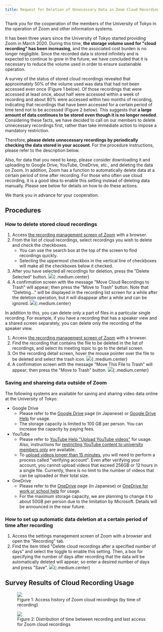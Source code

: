 ```yaml
---
title: Request for Deletion of Unnecessary Data in Zoom Cloud Recording
---
```


Thank you for the cooperation of the members of the University of Tokyo in the operation of Zoom and other information systems.

It has been three years since the University of Tokyo started providing Zoom in March 2020. During this time, **the storage volume used for "cloud recording" has been increasing**, and the associated cost burden is no longer negligible. Since the recorded data is stored infinitely and is expected to continue to grow in the future, we have concluded that it is necessary to reduce the volume used in order to ensure sustainable operation.

A survey of the status of stored cloud recordings revealed that approximately 50% of the volume used was data that had not been accessed even once (Figure 1 below). Of those recordings that were accessed at least once, about half were accessed within a week of recording and about 80% were accessed within two months of recording, indicating that recordings that have been accessed for a certain period of time tend not to be accessed (Figure 2 below). This suggests that **a large amount of data continues to be stored even though it is no longer needed**. Considering these facts, we have decided to call on our members to delete unnecessary recordings first, rather than take immediate action to impose a mandatory restriction.

Therefore, **please delete unnecessary recordings by periodically checking the data stored in your account**. For the procedure instructions, please refer to the description below.

Also, for data that you need to keep, please consider downloading it and uploading to Google Drive, YouTube, OneDrive, etc., and deleting the data on Zoom. In addition, Zoom has a function to automatically delete data at a certain period of time after recording. For those who often use cloud recording, it is a good idea to enable this setting instead of deleting data manually. Please see below for details on how to do these actions.

We thank you in advance for your cooperation.

## Procedures

### How to delete stored cloud recordings

1. Access [the recording management screen of Zoom](https://u-tokyo-ac-jp.zoom.us/recording) with a browser.
1. From the list of cloud recordings, select recordings you wish to delete and check the checkboxes.
    - You can use the search box at the top of the screen to find recordings quickly.
    - Selecting the uppermost checkbox in the vertical line of checkboxes will make all the checkboxes below it checked.
1. After you have selected all recordings for deletion, press the "Delete Selected" button.
    ![](after_select.png){:.medium.center}
1. A confirmation screen with the message "Move Cloud Recordings to Trash" will appear; then press the "Move to Trash" button. Note that "Deleting..." will be displayed in the recording list screen for a while after the deletion operation, but it will disappear after a while and can be ignored.
    ![](confirm.png){:.medium.center}

In addition to this, you can delete only a part of files in a particular single recording. For example, if you have a recording that has a speaker view and a shared screen separately, you can delete only the recording of the speaker view.

1. Access [the recording management screen of Zoom](https://u-tokyo-ac-jp.zoom.us/recording) with a browser.
1. Find the recording that contains the file to be deleted in the list of recordings, and select its meeting topic to go to the detail screen.
1. On the recording detail screen, hover the mouse pointer over the file to be deleted and select the trash icon.
    ![](each_view-select.png){:.medium.center}
1. A confirmation screen with the message "Move This File to Trash" will appear; then press the "Move to Trash" button.
    ![](select_each_view-confirm.png){:.medium.center}

### Saving and shareing data outside of Zoom

The following systems are available for saving and sharing video data online at the University of Tokyo.

- Google Drive
    - Please refer to the [Google Drive](/google/drive/) page (in Japanese) or [Google Drive Help](https://support.google.com/drive/) for usage.
    - The storage capacity is limited to 100 GB per person. You can increase the capacity by paying fees.
- YouTube
    - Please refer to [YouTube Help "Upload YouTube videos"](https://support.google.com/youtube/answer/57407) for usage. Also, instructions for [restricting YouTube content to university members only](https://www.sodan.ecc.u-tokyo.ac.jp/en/hack/youtube-utokyo-only-en/) are available.
    - To [upload videos longer than 15 minutes](https://support.google.com/youtube/answer/71673), you will need to perform a process called "verifying account". Even after verifying your account, you cannot upload videos that exceed 256GB or 12 hours in a single file. Currently, there is no limit to the number of videos that can be uploaded or their total size.
- OneDrive
    - Please refer to the [OneDrive](/microsoft/onedrive/) page (in Japanese) or [OneDrive for work or school help](https://support.microsoft.com/en-us/office/1eaa32e9-3229-47c2-b363-0a5306cb8c37) for usage.
    - For the maximum storage capacity, we are planning to change it to about 50GB per person due to the limitation by Microsoft. Details will be announced in the near future.

### How to set up automatic data deletion at a certain period of time after recording

1. Access the settings management screen of Zoom with a browser and open the "Recording" tab.
1. Find the item titled "Delete cloud recordings after a specified number of days" and select the toggle to enable this setting. Then, a box for specifying the number of days after recording that the data will be automatically deleted will appear; so enter a desired number of days and press "Save".
    ![](automatic.png){:.medium.center}

## Survey Results of Cloud Recording Usage

<figure>
    <img src="access_history.png" class="border medium center">
    <figcaption class="center">Figure 1: Access history of Zoom cloud recordings (by time of recording)</figcaption>
</figure>

<figure>
    <img src="access_period.png" class="border medium center">
    <figcaption class="center">Figure 2: Distribution of time between recording and last access for Zoom cloud recordings</figcaption>
</figure>
